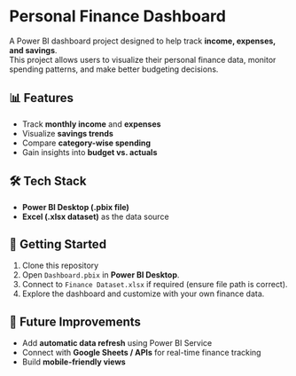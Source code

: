 # Personal Finance Dashboard

A Power BI dashboard project designed to help track **income, expenses, and savings**.  
This project allows users to visualize their personal finance data, monitor spending patterns, and make better budgeting decisions.

## 📊 Features
- Track **monthly income** and **expenses**
- Visualize **savings trends**
- Compare **category-wise spending**
- Gain insights into **budget vs. actuals**

## 🛠️ Tech Stack
- **Power BI Desktop (.pbix file)**
- **Excel (.xlsx dataset)** as the data source

## 🚀 Getting Started
1. Clone this repository
2. Open `Dashboard.pbix` in **Power BI Desktop**.
3. Connect to `Finance Dataset.xlsx` if required (ensure file path is correct).
4. Explore the dashboard and customize with your own finance data.


## 📌 Future Improvements
* Add **automatic data refresh** using Power BI Service
* Connect with **Google Sheets / APIs** for real-time finance tracking
* Build **mobile-friendly views**

